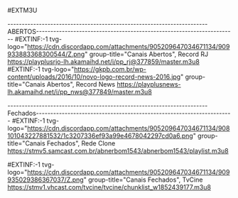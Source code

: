 #EXTM3U

----------------------------------------------------------------------ABERTOS----------------------------------------------------------------------
#EXTINF:-1 tvg-logo="https://cdn.discordapp.com/attachments/905209647034671134/909933883368300544/Z.png" group-title="Canais Abertos", Record RJ
https://playplusrjo-lh.akamaihd.net/i/pp_rj@377859/master.m3u8
#EXTINF:-1 tvg-logo="https://gkpb.com.br/wp-content/uploads/2016/10/novo-logo-record-news-2016.jpg" group-title="Canais Abertos", Record News
https://playplusnews-lh.akamaihd.net/i/pp_nws@377849/master.m3u8


----------------------------------------------------------------------Fechados---------------------------------------------------------------------
#EXTINF:-1 tvg-logo="https://cdn.discordapp.com/attachments/905209647034671134/908101043227881532/1c3207336ef93a99e4678042297cd0a6.png" group-title="Canais Fechados", Rede Clone
https://stmv5.samcast.com.br/abnerbom1543/abnerbom1543/playlist.m3u8


#EXTINF:-1 tvg-logo="https://cdn.discordapp.com/attachments/905209647034671134/909935029386367037/Z.png" group-title="Canais Fechados", TvCine
https://stmv1.vhcast.com/tvcine/tvcine/chunklist_w1852439177.m3u8

